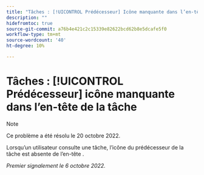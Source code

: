 ```yaml
---
title: "Tâches : [!UICONTROL Prédécesseur] Icône manquante dans l’en-tête de la tâche"
description: ""
hidefromtoc: true
source-git-commit: a76b4e421c2c15339e82622bcd62b8e5dcafe5f0
workflow-type: tm+mt
source-wordcount: '40'
ht-degree: 10%

---
```



# Tâches : [!UICONTROL Prédécesseur] icône manquante dans l’en-tête de la tâche

>[!NOTE]
>
>Ce problème a été résolu le 20 octobre 2022.

Lorsqu’un utilisateur consulte une tâche, l’icône du prédécesseur de la tâche est absente de l’en-tête .

_Premier signalement le 6 octobre 2022._

